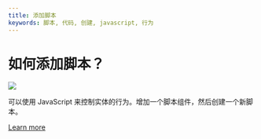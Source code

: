 ```yaml
---
title: 添加脚本
keywords: 脚本, 代码, 创建, javascript, 行为
---
```


# 如何添加脚本？

<img src="https://playcanvas.com/static-assets/instructions/add-new-script.gif"/>

可以使用 JavaScript 来控制实体的行为。增加一个脚本组件，然后创建一个新脚本。

[Learn more](https://developer.playcanvas.com/en/user-manual/scripting/creating-new/)

